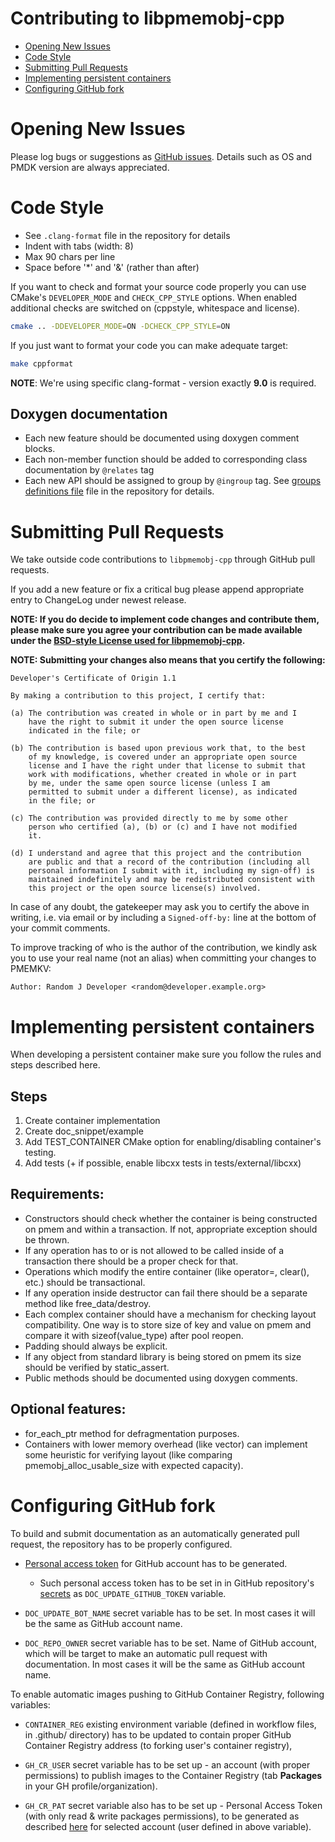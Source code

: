 # Contributing to libpmemobj-cpp

- [Opening New Issues](#opening-new-issues)
- [Code Style](#code-style)
- [Submitting Pull Requests](#submitting-pull-requests)
- [Implementing persistent containers](#implementing-persistent-containers)
- [Configuring GitHub fork](#configuring-github-fork)

# Opening New Issues

Please log bugs or suggestions as [GitHub issues](https://github.com/pmem/libpmemobj-cpp/issues).
Details such as OS and PMDK version are always appreciated.

# Code Style

* See `.clang-format` file in the repository for details
* Indent with tabs (width: 8)
* Max 90 chars per line
* Space before '*' and '&' (rather than after)

If you want to check and format your source code properly you can use CMake's `DEVELOPER_MODE`
and `CHECK_CPP_STYLE` options. When enabled additional checks are switched on
(cppstyle, whitespace and license).

```sh
cmake .. -DDEVELOPER_MODE=ON -DCHECK_CPP_STYLE=ON
```

If you just want to format your code you can make adequate target:
```sh
make cppformat
```

**NOTE**: We're using specific clang-format - version exactly **9.0** is required.

## Doxygen documentation

* Each new feature should be documented using doxygen comment blocks.
* Each non-member function should be added to corresponding class documentation by `@relates` tag
* Each new API should be assigned to group by `@ingroup` tag. See [groups definitions file](doc/groups_definitions.dox) file in the repository for details.

# Submitting Pull Requests

We take outside code contributions to `libpmemobj-cpp` through GitHub pull requests.

If you add a new feature or fix a critical bug please append appropriate entry
to ChangeLog under newest release.

**NOTE: If you do decide to implement code changes and contribute them,
please make sure you agree your contribution can be made available under the
[BSD-style License used for libpmemobj-cpp](LICENSE).**

**NOTE: Submitting your changes also means that you certify the following:**

```
Developer's Certificate of Origin 1.1

By making a contribution to this project, I certify that:

(a) The contribution was created in whole or in part by me and I
    have the right to submit it under the open source license
    indicated in the file; or

(b) The contribution is based upon previous work that, to the best
    of my knowledge, is covered under an appropriate open source
    license and I have the right under that license to submit that
    work with modifications, whether created in whole or in part
    by me, under the same open source license (unless I am
    permitted to submit under a different license), as indicated
    in the file; or

(c) The contribution was provided directly to me by some other
    person who certified (a), (b) or (c) and I have not modified
    it.

(d) I understand and agree that this project and the contribution
    are public and that a record of the contribution (including all
    personal information I submit with it, including my sign-off) is
    maintained indefinitely and may be redistributed consistent with
    this project or the open source license(s) involved.
```

In case of any doubt, the gatekeeper may ask you to certify the above in writing,
i.e. via email or by including a `Signed-off-by:` line at the bottom
of your commit comments.

To improve tracking of who is the author of the contribution, we kindly ask you
to use your real name (not an alias) when committing your changes to PMEMKV:
```
Author: Random J Developer <random@developer.example.org>
```

# Implementing persistent containers

When developing a persistent container make sure you follow the rules and steps described here.

## Steps
1. Create container implementation
2. Create doc_snippet/example
3. Add TEST_CONTAINER CMake option for enabling/disabling container's testing.
4. Add tests (+ if possible, enable libcxx tests in tests/external/libcxx)

## Requirements:
* Constructors should check whether the container is being constructed on pmem and within a transaction.
  If not, appropriate exception should be thrown.
* If any operation has to or is not allowed to be called inside of a transaction there should be a proper check for that.
* Operations which modify the entire container (like operator=, clear(), etc.) should be transactional.
* If any operation inside destructor can fail there should be a separate method like free_data/destroy.
* Each complex container should have a mechanism for checking layout compatibility. One way is to store size of key and value on pmem and compare it with sizeof(value_type) after pool reopen.
* Padding should always be explicit.
* If any object from standard library is being stored on pmem its size should be verified by static_assert.
* Public methods should be documented using doxygen comments.

## Optional features:
* for_each_ptr method for defragmentation purposes.
* Containers with lower memory overhead (like vector) can implement some heuristic for verifying layout (like comparing pmemobj_alloc_usable_size with expected capacity).

# Configuring GitHub fork

To build and submit documentation as an automatically generated pull request,
the repository has to be properly configured.

* [Personal access token](https://docs.github.com/en/github/authenticating-to-github/creating-a-personal-access-token) for GitHub account has to be generated.
  * Such personal access token has to be set in in GitHub repository's
  [secrets](https://docs.github.com/en/actions/configuring-and-managing-workflows/creating-and-storing-encrypted-secrets)
  as `DOC_UPDATE_GITHUB_TOKEN` variable.

* `DOC_UPDATE_BOT_NAME` secret variable has to be set. In most cases it will be
  the same as GitHub account name.

* `DOC_REPO_OWNER` secret variable has to be set. Name of GitHub account,
  which will be target to make an automatic pull request with documentation.
  In most cases it will be the same as GitHub account name.

To enable automatic images pushing to GitHub Container Registry, following variables:

* `CONTAINER_REG` existing environment variable (defined in workflow files, in .github/ directory)
  has to be updated to contain proper GitHub Container Registry address (to forking user's container registry),

* `GH_CR_USER` secret variable has to be set up - an account (with proper permissions) to publish
  images to the Container Registry (tab **Packages** in your GH profile/organization).

* `GH_CR_PAT` secret variable also has to be set up - Personal Access Token
  (with only read & write packages permissions), to be generated as described
  [here](https://docs.github.com/en/free-pro-team@latest/github/authenticating-to-github/creating-a-personal-access-token#creating-a-token)
  for selected account (user defined in above variable).

